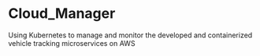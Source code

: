# Cloud_Manager
Using Kubernetes to manage and monitor the developed and containerized vehicle tracking microservices on AWS
